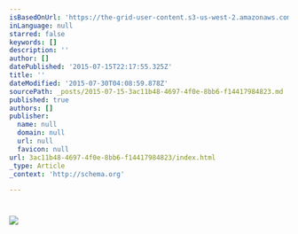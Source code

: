 ```yaml
---
isBasedOnUrl: 'https://the-grid-user-content.s3-us-west-2.amazonaws.com/97523caa-03ae-4a36-b70b-0c05e886c003.jpg'
inLanguage: null
starred: false
keywords: []
description: ''
author: []
datePublished: '2015-07-15T22:17:55.325Z'
title: ''
dateModified: '2015-07-30T04:08:59.878Z'
sourcePath: _posts/2015-07-15-3ac11b48-4697-4f0e-8bb6-f14417984823.md
published: true
authors: []
publisher:
  name: null
  domain: null
  url: null
  favicon: null
url: 3ac11b48-4697-4f0e-8bb6-f14417984823/index.html
_type: Article
_context: 'http://schema.org'

---
```

# ![](https://the-grid-user-content.s3-us-west-2.amazonaws.com/97523caa-03ae-4a36-b70b-0c05e886c003.jpg)
